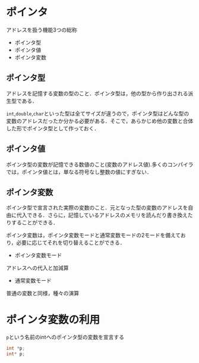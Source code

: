 # ポインタ
アドレスを扱う機能3つの総称
- ポインタ型
- ポインタ値
- ポインタ変数

## ポインタ型

アドレスを記憶する変数の型のこと．ポインタ型は，他の型から作り出される派生型である．

`int`,`double`,`char`といった型は全てサイズが違うので，ポインタ型はどんな型の変数のアドレスだったか分かる必要がある．そこで，あらかじめ他の変数と合体した形でポインタ型として作っておく．

## ポインタ値

ポインタ型の変数が記憶できる数値のこと(変数のアドレス値).多くのコンパイラでは，ポインタ値とは，単なる符号なし整数の値にすぎない．

## ポインタ変数

ポインタ型で宣言された実際の変数のこと．元となった型の変数のアドレスを自由に代入できる．さらに，記憶しているアドレスのメモリを読んだり書き換えたりすることができる．

ポインタ変数は，ポインタ変数モードと通常変数モードの2モードを備えており，必要に応じてそれを切り替えることができる．

- ポインタ変数モード

アドレスへの代入と加減算

- 通常変数モード

普通の変数と同様，種々の演算


# ポインタ変数の利用

`p`という名前のintへのポインタ型の変数を宣言する

```cpp
int *p;
int* p;
```

